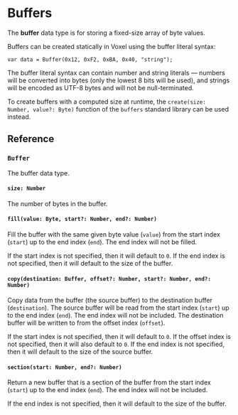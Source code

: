 # Buffers
The **buffer** data type is for storing a fixed-size array of byte values.

Buffers can be created statically in Voxel using the buffer literal syntax:

```voxel
var data = Buffer(0x12, 0xF2, 0xBA, 0x40, "string");
```

The buffer literal syntax can contain number and string literals — numbers will be converted into bytes (only the lowest 8 bits will be used), and strings will be encoded as UTF-8 bytes and will not be null-terminated.

To create buffers with a computed size at runtime, the `create(size: Number, value?: Byte)` function of the `buffers` standard library can be used instead.

## Reference

### `Buffer`
The buffer data type.

#### `size: Number`
The number of bytes in the buffer.

#### `fill(value: Byte, start?: Number, end?: Number)`
Fill the buffer with the same given byte value (`value`) from the start index (`start`) up to the end index (`end`). The end index will not be filled.

If the start index is not specified, then it will default to `0`. If the end index is not specified, then it will default to the size of the buffer.

#### `copy(destination: Buffer, offset?: Number, start?: Number, end?: Number)`
Copy data from the buffer (the source buffer) to the destination buffer (`destination`). The source buffer will be read from the start index (`start`) up to the end index (`end`). The end index will not be included. The destination buffer will be written to from the offset index (`offset`).

If the start index is not specified, then it will default to `0`. If the offset index is not specified, then it will also default to `0`. If the end index is not specified, then it will default to the size of the source buffer.

#### `section(start: Number, end?: Number)`
Return a new buffer that is a section of the buffer from the start index (`start`) up to the end index (`end`). The end index will not be included.

If the end index is not specified, then it will default to the size of the buffer.